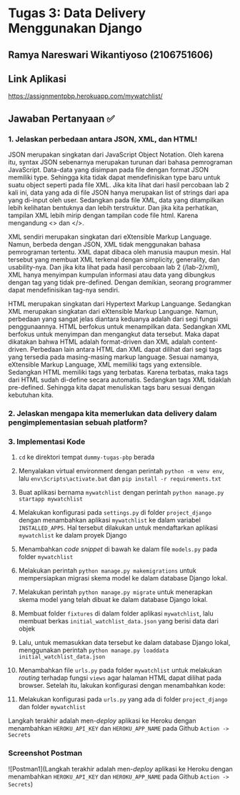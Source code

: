 # Tugas 3: Data Delivery Menggunakan Django

## Ramya Nareswari Wikantiyoso (2106751606)


## Link Aplikasi
https://assignmentpbp.herokuapp.com/mywatchlist/

## Jawaban Pertanyaan ✅

### 1. Jelaskan perbedaan antara JSON, XML, dan HTML!
JSON merupakan singkatan dari JavaScript Object Notation. Oleh karena itu, syntax JSON sebenarnya merupakan turunan dari bahasa pemrograman JavaScript. Data-data yang disimpan pada file dengan format JSON memiliki type. Sehingga kita tidak dapat mendefinisikan type baru untuk suatu object seperti pada file XML. Jika kita lihat dari hasil percobaan lab 2 kali ini, data yang ada di file JSON hanya merupakan list of strings dari apa yang di-input oleh user.
Sedangkan pada file XML, data yang ditampilkan lebih kelihatan bentuknya dan lebih terstruktur. Dan jika kita perhatikan, tampilan XML lebih mirip dengan tampilan code file html. Karena mengandung <> dan </>.

XML sendiri merupakan singkatan dari eXtensible Markup Language. Namun, berbeda dengan JSON, XML tidak menggunakan bahasa pemrograman tertentu. XML dapat dibaca oleh manusia maupun mesin. Hal tersebut yang membuat XML terkenal dengan simplicity, generality, dan usability-nya. Dan jika kita lihat pada hasil percobaan lab 2 (/lab-2/xml), XML hanya menyimpan kumpulan informasi atau data yang dibungkus dengan tag yang tidak pre-defined. Dengan demikian, seorang programmer dapat mendefinisikan tag-nya sendiri.

HTML merupakan singkatan dari Hypertext Markup Languange. Sedangkan XML merupakan singkatan dari eXtensible Markup Languange. Namun, perbedaan yang sangat jelas diantara keduanya adalah dari segi fungsi penggunaannya. HTML berfokus untuk menampilkan data. Sedangkan XML berfokus untuk menyimpan dan mengangkut data tersebut. Maka dapat dikatakan bahwa HTML adalah format-driven dan XML adalah content-driven.
Perbedaan lain antara HTML dan XML dapat dilihat dari segi tags yang tersedia pada masing-masing markup language. Sesuai namanya, eXtensible Markup Language, XML memiliki tags yang extensible. Sedangkan HTML memiliki tags yang terbatas. Karena terbatas, maka tags dari HTML sudah di-define secara automatis. Sedangkan tags XML tidaklah pre-defined. Sehingga kita dapat menuliskan tags baru sesuai dengan kebutuhan kita.

### 2. Jelaskan mengapa kita memerlukan data delivery dalam pengimplementasian sebuah platform?

### 3. Implementasi Kode
1. `cd` ke direktori tempat `dummy-tugas-pbp` berada
2. Menyalakan virtual environment dengan perintah `python -m venv env`, lalu `env\Scripts\activate.bat` dan `pip install -r requirements.txt`
2. Buat aplikasi bernama `mywatchlist` dengan perintah `python manage.py startapp mywatchlist`
3. Melakukan konfigurasi pada `settings.py` di folder `project_django` dengan menambahkan aplikasi `mywatchlist` ke dalam variabel `INSTALLED_APPS`. Hal tersebut dilakukan untuk mendaftarkan aplikasi `mywatchlist` ke dalam proyek Django

5. Menambahkan *code snippet* di bawah ke dalam file `models.py` pada folder `mywatchlist`

6. Melakukan perintah `python manage.py makemigrations` untuk mempersiapkan migrasi skema model ke dalam database Django lokal.

7. Melakukan perintah `python manage.py migrate` untuk menerapkan skema model yang telah dibuat ke dalam database Django lokal.

8. Membuat folder `fixtures` di dalam folder aplikasi `mywatchlist`, lalu membuat berkas `initial_watchlist_data.json` yang berisi data dari objek
9. Lalu, untuk memasukkan data tersebut ke dalam database Django lokal, menggunakan perintah `python manage.py loaddata initial_watchlist_data.json`

3. Menambahkan file `urls.py` pada folder `mywatchlist` untuk melakukan *routing* terhadap fungsi `views` agar halaman HTML dapat dilihat pada browser. Setelah itu, lakukan konfigurasi dengan menambahkan kode:

4. Melakukan konfigurasi pada `urls.py` yang ada di folder `project_django` dan folder `mywatchlist`

Langkah terakhir adalah men-*deploy* aplikasi ke Heroku dengan menambahkan `HEROKU_API_KEY` dan `HEROKU_APP_NAME` pada Github `Action -> Secrets`

### Screenshot Postman
![Postman1](Langkah terakhir adalah men-*deploy* aplikasi ke Heroku dengan menambahkan `HEROKU_API_KEY` dan `HEROKU_APP_NAME` pada Github `Action -> Secrets`)